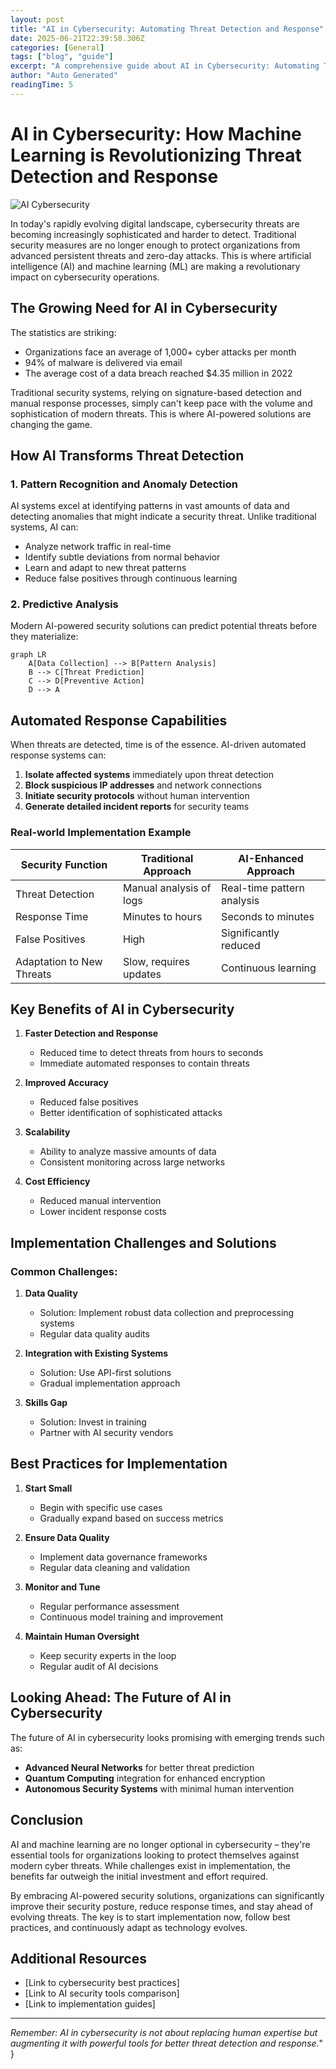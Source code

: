 ```yaml
---
layout: post
title: "AI in Cybersecurity: Automating Threat Detection and Response"
date: 2025-06-21T22:39:58.306Z
categories: [General]
tags: ["blog", "guide"]
excerpt: "A comprehensive guide about AI in Cybersecurity: Automating Threat Detection and Response"
author: "Auto Generated"
readingTime: 5
---
```


# AI in Cybersecurity: How Machine Learning is Revolutionizing Threat Detection and Response

![AI Cybersecurity](https://example.com/ai-cybersecurity.jpg)

In today's rapidly evolving digital landscape, cybersecurity threats are becoming increasingly sophisticated and harder to detect. Traditional security measures are no longer enough to protect organizations from advanced persistent threats and zero-day attacks. This is where artificial intelligence (AI) and machine learning (ML) are making a revolutionary impact on cybersecurity operations.

## The Growing Need for AI in Cybersecurity

The statistics are striking:
- Organizations face an average of 1,000+ cyber attacks per month
- 94% of malware is delivered via email
- The average cost of a data breach reached $4.35 million in 2022

Traditional security systems, relying on signature-based detection and manual response processes, simply can't keep pace with the volume and sophistication of modern threats. This is where AI-powered solutions are changing the game.

## How AI Transforms Threat Detection

### 1. Pattern Recognition and Anomaly Detection

AI systems excel at identifying patterns in vast amounts of data and detecting anomalies that might indicate a security threat. Unlike traditional systems, AI can:

- Analyze network traffic in real-time
- Identify subtle deviations from normal behavior
- Learn and adapt to new threat patterns
- Reduce false positives through continuous learning

### 2. Predictive Analysis

Modern AI-powered security solutions can predict potential threats before they materialize:

```mermaid
graph LR
    A[Data Collection] --> B[Pattern Analysis]
    B --> C[Threat Prediction]
    C --> D[Preventive Action]
    D --> A
```

## Automated Response Capabilities

When threats are detected, time is of the essence. AI-driven automated response systems can:

1. **Isolate affected systems** immediately upon threat detection
2. **Block suspicious IP addresses** and network connections
3. **Initiate security protocols** without human intervention
4. **Generate detailed incident reports** for security teams

### Real-world Implementation Example

| Security Function | Traditional Approach | AI-Enhanced Approach |
|-------------------|---------------------|---------------------|
| Threat Detection | Manual analysis of logs | Real-time pattern analysis |
| Response Time | Minutes to hours | Seconds to minutes |
| False Positives | High | Significantly reduced |
| Adaptation to New Threats | Slow, requires updates | Continuous learning |

## Key Benefits of AI in Cybersecurity

1. **Faster Detection and Response**
   - Reduced time to detect threats from hours to seconds
   - Immediate automated responses to contain threats

2. **Improved Accuracy**
   - Reduced false positives
   - Better identification of sophisticated attacks

3. **Scalability**
   - Ability to analyze massive amounts of data
   - Consistent monitoring across large networks

4. **Cost Efficiency**
   - Reduced manual intervention
   - Lower incident response costs

## Implementation Challenges and Solutions

### Common Challenges:

1. **Data Quality**
   - Solution: Implement robust data collection and preprocessing systems
   - Regular data quality audits

2. **Integration with Existing Systems**
   - Solution: Use API-first solutions
   - Gradual implementation approach

3. **Skills Gap**
   - Solution: Invest in training
   - Partner with AI security vendors

## Best Practices for Implementation

1. **Start Small**
   - Begin with specific use cases
   - Gradually expand based on success metrics

2. **Ensure Data Quality**
   - Implement data governance frameworks
   - Regular data cleaning and validation

3. **Monitor and Tune**
   - Regular performance assessment
   - Continuous model training and improvement

4. **Maintain Human Oversight**
   - Keep security experts in the loop
   - Regular audit of AI decisions

## Looking Ahead: The Future of AI in Cybersecurity

The future of AI in cybersecurity looks promising with emerging trends such as:

- **Advanced Neural Networks** for better threat prediction
- **Quantum Computing** integration for enhanced encryption
- **Autonomous Security Systems** with minimal human intervention

## Conclusion

AI and machine learning are no longer optional in cybersecurity – they're essential tools for organizations looking to protect themselves against modern cyber threats. While challenges exist in implementation, the benefits far outweigh the initial investment and effort required.

By embracing AI-powered security solutions, organizations can significantly improve their security posture, reduce response times, and stay ahead of evolving threats. The key is to start implementation now, follow best practices, and continuously adapt as technology evolves.

## Additional Resources

- [Link to cybersecurity best practices]
- [Link to AI security tools comparison]
- [Link to implementation guides]

---

*Remember: AI in cybersecurity is not about replacing human expertise but augmenting it with powerful tools for better threat detection and response.*"
}